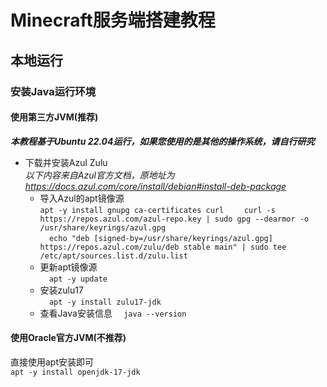 # Minecraft服务端搭建教程
## 本地运行  
### 安装Java运行环境  
#### 使用第三方JVM(推荐)  
***本教程基于Ubuntu 22.04运行，如果您使用的是其他的操作系统，请自行研究***
- 下载并安装Azul Zulu  
*以下内容来自Azul官方文档，原地址为<https://docs.azul.com/core/install/debian#install-deb-package>*
  - 导入Azul的apt镜像源  
`
apt -y install gnupg ca-certificates curl  
`
`  
curl -s https://repos.azul.com/azul-repo.key | sudo gpg --dearmor -o /usr/share/keyrings/azul.gpg  
`  
`  
echo "deb [signed-by=/usr/share/keyrings/azul.gpg] https://repos.azul.com/zulu/deb stable main" | sudo tee /etc/apt/sources.list.d/zulu.list  
`  
  - 更新apt镜像源  
`  
apt -y update  
`  
  - 安装zulu17  
`  
apt -y install zulu17-jdk   
`  
  - 查看Java安装信息
`  
java --version
`  


#### 使用Oracle官方JVM(不推荐)  
直接使用apt安装即可  
`
apt -y install openjdk-17-jdk  
`
